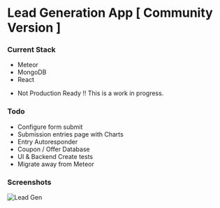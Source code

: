 # Lead Generation App [ Community Version ]

### Current Stack

- Meteor
- MongoDB
- React


* Not Production Ready !!
This is a work in progress.

### Todo

- Configure form submit
- Submission entries page with Charts
- Entry Autoresponder
- Coupon / Offer Database
- UI & Backend Create tests
- Migrate away from Meteor

### Screenshots

 ![Lead Gen](https://s24.postimg.org/my49u8ndh/leadgen_cropped.png)
